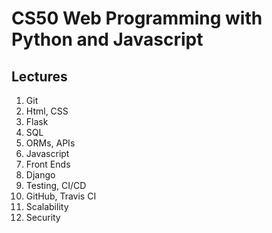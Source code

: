 # CS50 Web Programming with Python and Javascript

## Lectures
1. Git
2. Html, CSS
3. Flask
4. SQL
5. ORMs, APIs
6. Javascript
7. Front Ends
8. Django
9. Testing, CI/CD
10. GitHub, Travis CI
11. Scalability
12. Security
